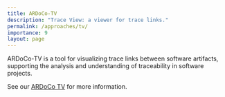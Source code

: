 ```yaml
---
title: ARDoCo-TV
description: "Trace View: a viewer for trace links."
permalink: /approaches/tv/
importance: 9
layout: page
---
```


ARDoCo-TV is a tool for visualizing trace links between software artifacts, supporting the analysis and understanding of traceability in software projects.

See our [ARDoCo TV](https://ardoco.de/TraceView) for more information.
